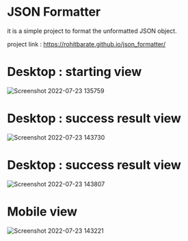 # JSON Formatter
it is a simple project to format the unformatted JSON object.

project link : https://rohitbarate.github.io/json_formatter/


# Desktop : starting view

![Screenshot 2022-07-23 135759](https://user-images.githubusercontent.com/90303131/180598717-8e65d405-1551-46f3-b163-f5a8e6898577.png)

# Desktop : success result view

![Screenshot 2022-07-23 143730](https://user-images.githubusercontent.com/90303131/180598766-6142a20a-6e12-4c7a-9930-01e3d9b209a2.png)

# Desktop : success result view

![Screenshot 2022-07-23 143807](https://user-images.githubusercontent.com/90303131/180598775-43138eb6-a9fc-456c-a413-15e266a161ea.png)


# Mobile view

![Screenshot 2022-07-23 143221](https://user-images.githubusercontent.com/90303131/180598794-6a44f0a3-a8a6-41c3-95a6-d02bfc7a1b78.png)
